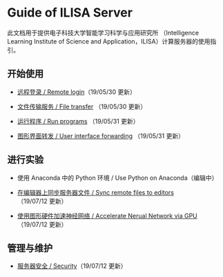 # Guide of ILISA Server

此文档用于提供电子科技大学智能学习科学与应用研究所 （Intelligence Learning Institute of Science and Application，ILISA）计算服务器的使用指引。

## 开始使用

* [远程登录 / Remote login](./contents/远程登录.md)（19/05/30 更新）

* [文件传输服务 / File transfer](./contents/文件传输服务.md) （19/05/30 更新）

* [运行程序 / Run programs](./contents/运行程序.md) （19/05/31 更新）

* [图形界面转发 / User interface forwarding](./contents/图形界面转发.md) （19/05/31 更新）
  

## 进行实验

* 使用 Anaconda 中的 Python 环境 / Use Python on Anaconda（编辑中）

* [在编辑器上同步服务器文件 / Sync remote files to editors](./contents/sync_files.md) （19/07/12 更新）

* [使用图形硬件加速神经网络 / Accelerate Nerual Network via GPU](./contents/use_gpu.md)（19/07/12 更新）

## 管理与维护

* [服务器安全 / Security](./contents/security.md)（19/07/12 更新）

